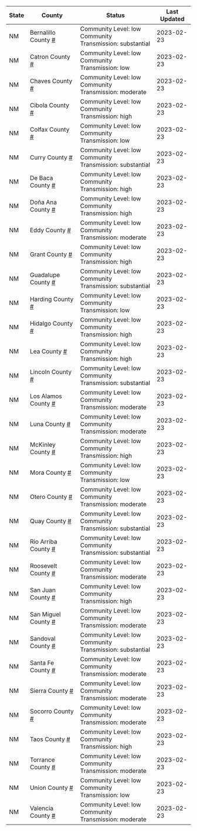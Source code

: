 State | County | Status | Last Updated
--- | --- | --- | --- 
NM | Bernalillo County <a href="#bernalillo_county">#</a> | <a name="bernalillo_county"></a>Community Level: low<br/>Community Transmission: substantial | 2023-02-23
NM | Catron County <a href="#catron_county">#</a> | <a name="catron_county"></a>Community Level: low<br/>Community Transmission: low | 2023-02-23
NM | Chaves County <a href="#chaves_county">#</a> | <a name="chaves_county"></a>Community Level: low<br/>Community Transmission: moderate | 2023-02-23
NM | Cibola County <a href="#cibola_county">#</a> | <a name="cibola_county"></a>Community Level: low<br/>Community Transmission: high | 2023-02-23
NM | Colfax County <a href="#colfax_county">#</a> | <a name="colfax_county"></a>Community Level: low<br/>Community Transmission: low | 2023-02-23
NM | Curry County <a href="#curry_county">#</a> | <a name="curry_county"></a>Community Level: low<br/>Community Transmission: substantial | 2023-02-23
NM | De Baca County <a href="#de_baca_county">#</a> | <a name="de_baca_county"></a>Community Level: low<br/>Community Transmission: high | 2023-02-23
NM | Doña Ana County <a href="#doña_ana_county">#</a> | <a name="doña_ana_county"></a>Community Level: low<br/>Community Transmission: high | 2023-02-23
NM | Eddy County <a href="#eddy_county">#</a> | <a name="eddy_county"></a>Community Level: low<br/>Community Transmission: moderate | 2023-02-23
NM | Grant County <a href="#grant_county">#</a> | <a name="grant_county"></a>Community Level: low<br/>Community Transmission: high | 2023-02-23
NM | Guadalupe County <a href="#guadalupe_county">#</a> | <a name="guadalupe_county"></a>Community Level: low<br/>Community Transmission: substantial | 2023-02-23
NM | Harding County <a href="#harding_county">#</a> | <a name="harding_county"></a>Community Level: low<br/>Community Transmission: low | 2023-02-23
NM | Hidalgo County <a href="#hidalgo_county">#</a> | <a name="hidalgo_county"></a>Community Level: low<br/>Community Transmission: high | 2023-02-23
NM | Lea County <a href="#lea_county">#</a> | <a name="lea_county"></a>Community Level: low<br/>Community Transmission: high | 2023-02-23
NM | Lincoln County <a href="#lincoln_county">#</a> | <a name="lincoln_county"></a>Community Level: low<br/>Community Transmission: substantial | 2023-02-23
NM | Los Alamos County <a href="#los_alamos_county">#</a> | <a name="los_alamos_county"></a>Community Level: low<br/>Community Transmission: moderate | 2023-02-23
NM | Luna County <a href="#luna_county">#</a> | <a name="luna_county"></a>Community Level: low<br/>Community Transmission: moderate | 2023-02-23
NM | McKinley County <a href="#mckinley_county">#</a> | <a name="mckinley_county"></a>Community Level: low<br/>Community Transmission: high | 2023-02-23
NM | Mora County <a href="#mora_county">#</a> | <a name="mora_county"></a>Community Level: low<br/>Community Transmission: low | 2023-02-23
NM | Otero County <a href="#otero_county">#</a> | <a name="otero_county"></a>Community Level: low<br/>Community Transmission: moderate | 2023-02-23
NM | Quay County <a href="#quay_county">#</a> | <a name="quay_county"></a>Community Level: low<br/>Community Transmission: substantial | 2023-02-23
NM | Rio Arriba County <a href="#rio_arriba_county">#</a> | <a name="rio_arriba_county"></a>Community Level: low<br/>Community Transmission: substantial | 2023-02-23
NM | Roosevelt County <a href="#roosevelt_county">#</a> | <a name="roosevelt_county"></a>Community Level: low<br/>Community Transmission: moderate | 2023-02-23
NM | San Juan County <a href="#san_juan_county">#</a> | <a name="san_juan_county"></a>Community Level: low<br/>Community Transmission: high | 2023-02-23
NM | San Miguel County <a href="#san_miguel_county">#</a> | <a name="san_miguel_county"></a>Community Level: low<br/>Community Transmission: moderate | 2023-02-23
NM | Sandoval County <a href="#sandoval_county">#</a> | <a name="sandoval_county"></a>Community Level: low<br/>Community Transmission: substantial | 2023-02-23
NM | Santa Fe County <a href="#santa_fe_county">#</a> | <a name="santa_fe_county"></a>Community Level: low<br/>Community Transmission: moderate | 2023-02-23
NM | Sierra County <a href="#sierra_county">#</a> | <a name="sierra_county"></a>Community Level: low<br/>Community Transmission: moderate | 2023-02-23
NM | Socorro County <a href="#socorro_county">#</a> | <a name="socorro_county"></a>Community Level: low<br/>Community Transmission: moderate | 2023-02-23
NM | Taos County <a href="#taos_county">#</a> | <a name="taos_county"></a>Community Level: low<br/>Community Transmission: high | 2023-02-23
NM | Torrance County <a href="#torrance_county">#</a> | <a name="torrance_county"></a>Community Level: low<br/>Community Transmission: moderate | 2023-02-23
NM | Union County <a href="#union_county">#</a> | <a name="union_county"></a>Community Level: low<br/>Community Transmission: low | 2023-02-23
NM | Valencia County <a href="#valencia_county">#</a> | <a name="valencia_county"></a>Community Level: low<br/>Community Transmission: moderate | 2023-02-23
